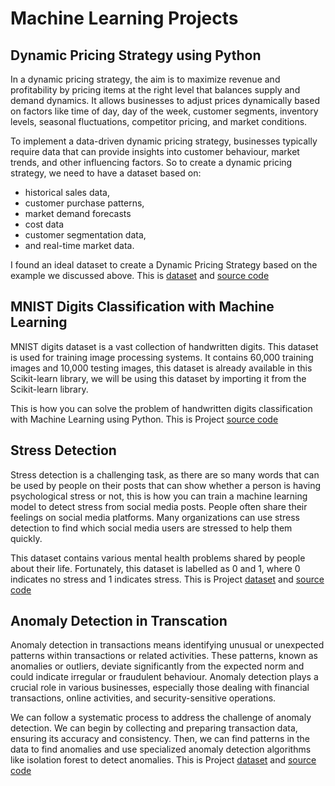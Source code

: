 # Machine Learning Projects
## Dynamic Pricing Strategy using Python
In a dynamic pricing strategy, the aim is to maximize revenue and profitability by pricing items at the right level that balances supply and demand dynamics. It allows businesses to adjust prices dynamically based on factors like time of day, day of the week, customer segments, inventory levels, seasonal fluctuations, competitor pricing, and market conditions.

To implement a data-driven dynamic pricing strategy, businesses typically require data that can provide insights into customer behaviour, market trends, and other influencing factors. So to create a dynamic pricing strategy, we need to have a dataset based on:
- historical sales data,
- customer purchase patterns,
- market demand forecasts
- cost data
- customer segmentation data, 
- and real-time market data.

I found an ideal dataset to create a Dynamic Pricing Strategy based on the example we discussed above. This is [dataset](https://github.com/thariqali08/Machine-Learning-Projects/blob/main/Dynamic%20Pricing%20Strategy/dynamic_pricing.csv) and [source code](https://github.com/thariqali08/Machine-Learning-Projects/blob/main/Dynamic%20Pricing%20Strategy/Dyn_strat.ipynb)


## MNIST Digits Classification with Machine Learning
MNIST digits dataset is a vast collection of handwritten digits. This dataset is used for training image processing systems. It contains 60,000 training images and 10,000 testing images, this dataset is already available in this Scikit-learn library, we will be using this dataset by importing it from the Scikit-learn library.

This is how you can solve the problem of handwritten digits classification with Machine Learning using Python. This is Project [source code](https://github.com/thariqali08/Machine-Learning-Projects/blob/main/MNIST%20Digits%20Classification/model_clss.ipynb)

## Stress Detection
Stress detection is a challenging task, as there are so many words that can be used by people on their posts that can show whether a person is having psychological stress or not, this is how you can train a machine learning model to detect stress from social media posts. People often share their feelings on social media platforms. Many organizations can use stress detection to find which social media users are stressed to help them quickly.

This dataset contains various mental health problems shared by people about their life. Fortunately, this dataset is labelled as 0 and 1, where 0 indicates no stress and 1 indicates stress.  This is Project [dataset](https://github.com/thariqali08/Machine-Learning-Projects/blob/main/Stress%20Detection/dataset.csv) and [source code](https://github.com/thariqali08/Machine-Learning-Projects/blob/main/Stress%20Detection/stress_det.ipynb)

## Anomaly Detection in Transcation
Anomaly detection in transactions means identifying unusual or unexpected patterns within transactions or related activities. These patterns, known as anomalies or outliers, deviate significantly from the expected norm and could indicate irregular or fraudulent behaviour. Anomaly detection plays a crucial role in various businesses, especially those dealing with financial transactions, online activities, and security-sensitive operations.

We can follow a systematic process to address the challenge of anomaly detection. We can begin by collecting and preparing transaction data, ensuring its accuracy and consistency. Then, we can find patterns in the data to find anomalies and use specialized anomaly detection algorithms like isolation forest to detect anomalies. This is Project [dataset](https://github.com/thariqali08/Machine-Learning-Projects/blob/main/Stress%20Detection/dataset.csv) and [source code](https://github.com/thariqali08/Machine-Learning-Projects/blob/main/Stress%20Detection/stress_det.ipynb)
